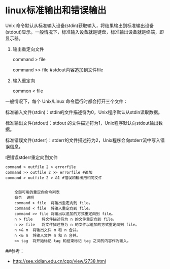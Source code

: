 # linux标准输出和错误输出


Unix 命令默认从标准输入设备(stdin)获取输入，将结果输出到标准输出设备(stdout)显示。一般情况下，标准输入设备就是键盘，标准输出设备就是终端，即显示器。


1. 输出重定向文件

    command > file

    command >> file #stdout内容追加到文件file


2. 输入重定向

    common < file


一般情况下，每个 Unix/Linux 命令运行时都会打开三个文件：

标准输入文件(stdin)：stdin的文件描述符为0，Unix程序默认从stdin读取数据。

标准输出文件(stdout)：stdout 的文件描述符为1，Unix程序默认向stdout输出数据。

标准错误文件(stderr)：stderr的文件描述符为2，Unix程序会向stderr流中写入错误信息。


吧错误stderr重定向到文件

    command > outfile 2 > errorfile
    command >> outfile 2 >> errorfile #追加
    command > outfile 2 > &1 #错误和输出用相同文件


        全部可用的重定向命令列表
        命令  说明
        command > file  将输出重定向到 file。
        command < file  将输入重定向到 file。
        command >> file 将输出以追加的方式重定向到 file。
        n > file    将文件描述符为 n 的文件重定向到 file。
        n >> file   将文件描述符为 n 的文件以追加的方式重定向到 file。
        n >& m  将输出文件 m 和 n 合并。
        n <& m  将输入文件 m 和 n 合并。
        << tag  将开始标记 tag 和结束标记 tag 之间的内容作为输入。



##参考：
- http://see.xidian.edu.cn/cpp/view/2738.html





